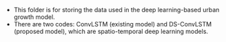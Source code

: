 - This folder is for storing the data used in the deep learning-based urban growth model.
- There are two codes: ConvLSTM (existing model) and DS-ConvLSTM (proposed model), which are spatio-temporal deep learning models. 
